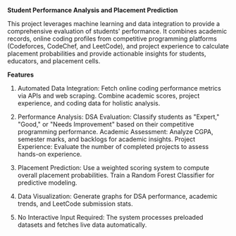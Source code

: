 **Student Performance Analysis and Placement Prediction**

This project leverages machine learning and data integration to provide a comprehensive evaluation of students' performance. It combines academic records, online coding profiles from competitive programming platforms (Codeforces, CodeChef, and LeetCode), and project experience to calculate placement probabilities and provide actionable insights for students, educators, and placement cells.

**Features**

1. Automated Data Integration:
Fetch online coding performance metrics via APIs and web scraping.
Combine academic scores, project experience, and coding data for holistic analysis.

2. Performance Analysis:
DSA Evaluation: Classify students as "Expert," "Good," or "Needs Improvement" based on their competitive programming performance.
Academic Assessment: Analyze CGPA, semester marks, and backlogs for academic insights.
Project Experience: Evaluate the number of completed projects to assess hands-on experience.

3. Placement Prediction:
Use a weighted scoring system to compute overall placement probabilities.
Train a Random Forest Classifier for predictive modeling.

4. Data Visualization:
Generate graphs for DSA performance, academic trends, and LeetCode submission stats.

5. No Interactive Input Required:
The system processes preloaded datasets and fetches live data automatically.
